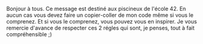 Bonjour à tous.
Ce message est destiné aux piscineux de l'école 42. En aucun cas vous devez faire un copier-coller de mon code même si vous
le comprenez. Et si vous le comprenez, vous pouvez vous en inspirer. Je vous remercie d'avance de respecter ces 2 régles qui
sont, je penses, tout à fait compréhensible ;)
